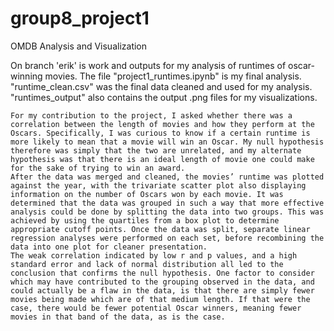 # group8_project1
OMDB Analysis and Visualization

On branch 'erik' is work and outputs for my analysis of runtimes of oscar-winning movies. The file "project1_runtimes.ipynb" is my final analysis. "runtime_clean.csv" was the final data cleaned and used for my analysis. "runtimes_output" also contains the output .png files for my visualizations. 


	For my contribution to the project, I asked whether there was a correlation between the length of movies and how they perform at the Oscars. Specifically, I was curious to know if a certain runtime is more likely to mean that a movie will win an Oscar. My null hypothesis therefore was simply that the two are unrelated, and my alternate hypothesis was that there is an ideal length of movie one could make for the sake of trying to win an award.
	After the data was merged and cleaned, the movies’ runtime was plotted against the year, with the trivariate scatter plot also displaying information on the number of Oscars won by each movie. It was determined that the data was grouped in such a way that more effective analysis could be done by splitting the data into two groups. This was achieved by using the quartiles from a box plot to determine appropriate cutoff points. Once the data was split, separate linear regression analyses were performed on each set, before recombining the data into one plot for cleaner presentation.
	The weak correlation indicated by low r and p values, and a high standard error and lack of normal distribution all led to the conclusion that confirms the null hypothesis. One factor to consider which may have contributed to the grouping observed in the data, and could actually be a flaw in the data, is that there are simply fewer movies being made which are of that medium length. If that were the case, there would be fewer potential Oscar winners, meaning fewer movies in that band of the data, as is the case. 
